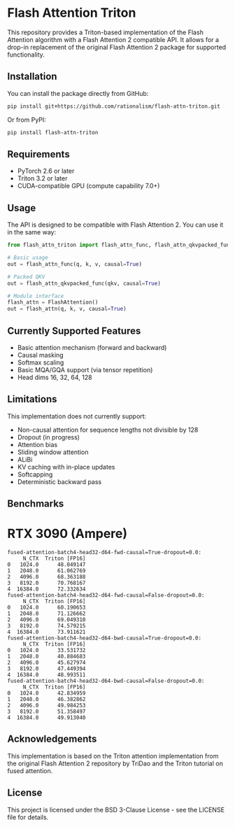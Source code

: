 # Flash Attention Triton

This repository provides a Triton-based implementation of the Flash Attention algorithm with a Flash Attention 2 compatible API. It allows for a drop-in replacement of the original Flash Attention 2 package for supported functionality.

## Installation

You can install the package directly from GitHub:

```bash
pip install git+https://github.com/rationalism/flash-attn-triton.git
```

Or from PyPI:

```bash
pip install flash-attn-triton
```

## Requirements

- PyTorch 2.6 or later
- Triton 3.2 or later
- CUDA-compatible GPU (compute capability 7.0+)

## Usage

The API is designed to be compatible with Flash Attention 2. You can use it in the same way:

```python
from flash_attn_triton import flash_attn_func, flash_attn_qkvpacked_func, FlashAttention

# Basic usage
out = flash_attn_func(q, k, v, causal=True)

# Packed QKV
out = flash_attn_qkvpacked_func(qkv, causal=True)

# Module interface
flash_attn = FlashAttention()
out = flash_attn(q, k, v, causal=True)
```

## Currently Supported Features

- Basic attention mechanism (forward and backward)
- Causal masking
- Softmax scaling
- Basic MQA/GQA support (via tensor repetition)
- Head dims 16, 32, 64, 128

## Limitations

This implementation does not currently support:

- Non-causal attention for sequence lengths not divisible by 128
- Dropout (in progress)
- Attention bias
- Sliding window attention
- ALiBi
- KV caching with in-place updates
- Softcapping
- Deterministic backward pass

## Benchmarks

# RTX 3090 (Ampere)

```
fused-attention-batch4-head32-d64-fwd-causal=True-dropout=0.0:
     N_CTX  Triton [FP16]
0   1024.0      48.049147
1   2048.0      61.062769
2   4096.0      68.363188
3   8192.0      70.768167
4  16384.0      72.332634
fused-attention-batch4-head32-d64-fwd-causal=False-dropout=0.0:
     N_CTX  Triton [FP16]
0   1024.0      60.190653
1   2048.0      71.126662
2   4096.0      69.049310
3   8192.0      74.579215
4  16384.0      73.911621
fused-attention-batch4-head32-d64-bwd-causal=True-dropout=0.0:
     N_CTX  Triton [FP16]
0   1024.0      33.531732
1   2048.0      40.884683
2   4096.0      45.627974
3   8192.0      47.449394
4  16384.0      48.993511
fused-attention-batch4-head32-d64-bwd-causal=False-dropout=0.0:
     N_CTX  Triton [FP16]
0   1024.0      42.834959
1   2048.0      46.382862
2   4096.0      49.984253
3   8192.0      51.358497
4  16384.0      49.913040
```

## Acknowledgements

This implementation is based on the Triton attention implementation from the original Flash Attention 2 repository by TriDao and the Triton tutorial on fused attention.

## License

This project is licensed under the BSD 3-Clause License - see the LICENSE file for details.
